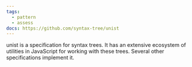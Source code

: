 ```yaml
---
tags:
  - pattern
  - assess
docs: https://github.com/syntax-tree/unist
---
```

unist is a specification for syntax trees. It has an extensive ecosystem of utilities in JavaScript for working with these trees. Several other specifications implement it.